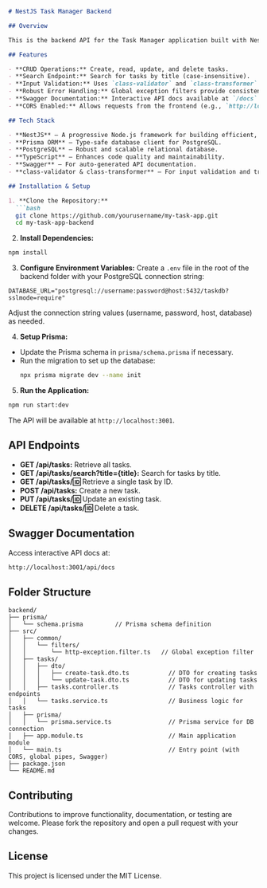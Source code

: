 ```markdown
# NestJS Task Manager Backend

## Overview

This is the backend API for the Task Manager application built with NestJS and Prisma using PostgreSQL. The API provides full CRUD functionality for tasks along with a search endpoint to find tasks by title. It features thorough input validation using **class-validator** and **class-transformer**, robust error handling with global exception filters, and interactive API documentation powered by Swagger.

## Features

- **CRUD Operations:** Create, read, update, and delete tasks.
- **Search Endpoint:** Search for tasks by title (case-insensitive).
- **Input Validation:** Uses `class-validator` and `class-transformer` to ensure only valid data is processed.
- **Robust Error Handling:** Global exception filters provide consistent error responses.
- **Swagger Documentation:** Interactive API docs available at `/docs`.
- **CORS Enabled:** Allows requests from the frontend (e.g., `http://localhost:3000`).

## Tech Stack

- **NestJS** – A progressive Node.js framework for building efficient, reliable, and scalable server-side applications.
- **Prisma ORM** – Type-safe database client for PostgreSQL.
- **PostgreSQL** – Robust and scalable relational database.
- **TypeScript** – Enhances code quality and maintainability.
- **Swagger** – For auto-generated API documentation.
- **class-validator & class-transformer** – For input validation and transformation.

## Installation & Setup

1. **Clone the Repository:**
  ```bash
  git clone https://github.com/yourusername/my-task-app.git
  cd my-task-app-backend
  ```

2. **Install Dependencies:**
  ```bash
  npm install
  ```

3. **Configure Environment Variables:** Create a `.env` file in the root of the backend folder with your PostgreSQL connection string:
  ```env
  DATABASE_URL="postgresql://username:password@host:5432/taskdb?sslmode=require"
  ```
  Adjust the connection string values (username, password, host, database) as needed.

4. **Setup Prisma:**
  - Update the Prisma schema in `prisma/schema.prisma` if necessary.
  - Run the migration to set up the database:
    ```bash
    npx prisma migrate dev --name init
    ```

5. **Run the Application:**
  ```bash
  npm run start:dev
  ```
  The API will be available at `http://localhost:3001`.

## API Endpoints

- **GET /api/tasks:** Retrieve all tasks.
- **GET /api/tasks/search?title={title}:** Search for tasks by title.
- **GET /api/tasks/:id:** Retrieve a single task by ID.
- **POST /api/tasks:** Create a new task.
- **PUT /api/tasks/:id:** Update an existing task.
- **DELETE /api/tasks/:id:** Delete a task.

## Swagger Documentation

Access interactive API docs at:
```bash
http://localhost:3001/api/docs
```

## Folder Structure

```plaintext
backend/
├── prisma/
│   └── schema.prisma         // Prisma schema definition
├── src/
│   ├── common/
│   │   └── filters/
│   │       └── http-exception.filter.ts   // Global exception filter
│   ├── tasks/
│   │   ├── dto/
│   │   │   ├── create-task.dto.ts           // DTO for creating tasks
│   │   │   └── update-task.dto.ts           // DTO for updating tasks
│   │   ├── tasks.controller.ts              // Tasks controller with endpoints
│   │   └── tasks.service.ts                 // Business logic for tasks
│   ├── prisma/
│   │   └── prisma.service.ts                // Prisma service for DB connection
│   ├── app.module.ts                        // Main application module
│   └── main.ts                              // Entry point (with CORS, global pipes, Swagger)
├── package.json
└── README.md
```

## Contributing

Contributions to improve functionality, documentation, or testing are welcome. Please fork the repository and open a pull request with your changes.

## License

This project is licensed under the MIT License.
